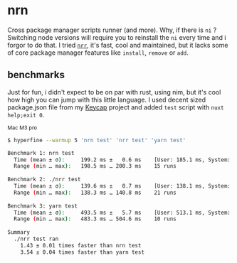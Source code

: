 # nrn

Cross package manager scripts runner (and more). Why, if there is `ni` ? Switching node versions will require you to reinstall the `ni` every time and i forgor to do that.
I tried [`nrr`](https://github.com/ryanccn/nrr), it's fast, cool and maintained, but it lacks some of core package manager features like `install`, `remove` or `add`.

## benchmarks

Just for fun, i didn't expect to be on par with rust, using nim, but it's cool how high you can jump with this little language. I used decent sized package.json file
from my [Keycap](https://github.com/logotip4ik/keycap) project and added `test` script with `nuxt help;exit 0`.


<small>Mac M3 pro</small>

```sh
$ hyperfine --warmup 5 'nrn test' 'nrr test' 'yarn test'

Benchmark 1: nrn test
  Time (mean ± σ):     199.2 ms ±   0.6 ms    [User: 185.1 ms, System: 22.5 ms]
  Range (min … max):   198.5 ms … 200.3 ms    15 runs
 
Benchmark 2: ./nrr test
  Time (mean ± σ):     139.6 ms ±   0.7 ms    [User: 138.1 ms, System: 14.5 ms]
  Range (min … max):   138.3 ms … 140.8 ms    21 runs
 
Benchmark 3: yarn test
  Time (mean ± σ):     493.5 ms ±   5.7 ms    [User: 513.1 ms, System: 47.7 ms]
  Range (min … max):   483.3 ms … 504.6 ms    10 runs
 
Summary
  ./nrr test ran
    1.43 ± 0.01 times faster than nrn test
    3.54 ± 0.04 times faster than yarn test
```
